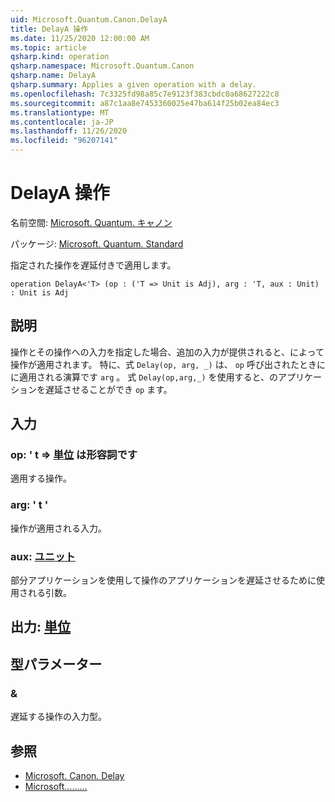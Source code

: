 ```yaml
---
uid: Microsoft.Quantum.Canon.DelayA
title: DelayA 操作
ms.date: 11/25/2020 12:00:00 AM
ms.topic: article
qsharp.kind: operation
qsharp.namespace: Microsoft.Quantum.Canon
qsharp.name: DelayA
qsharp.summary: Applies a given operation with a delay.
ms.openlocfilehash: 7c3325fd98a85c7e9123f383cbdc0a68627222c8
ms.sourcegitcommit: a87c1aa8e7453360025e47ba614f25b02ea84ec3
ms.translationtype: MT
ms.contentlocale: ja-JP
ms.lasthandoff: 11/26/2020
ms.locfileid: "96207141"
---
```

# <a name="delaya-operation"></a>DelayA 操作

名前空間: [Microsoft. Quantum. キャノン](xref:Microsoft.Quantum.Canon)

パッケージ: [Microsoft. Quantum. Standard](https://nuget.org/packages/Microsoft.Quantum.Standard)


指定された操作を遅延付きで適用します。

```qsharp
operation DelayA<'T> (op : ('T => Unit is Adj), arg : 'T, aux : Unit) : Unit is Adj
```


## <a name="description"></a>説明

操作とその操作への入力を指定した場合、追加の入力が提供されると、によって操作が適用されます。
特に、式 `Delay(op, arg, _)` は、 `op` 呼び出されたときにに適用される演算です `arg` 。
式 `Delay(op,arg,_)` を使用すると、のアプリケーションを遅延させることができ `op` ます。

## <a name="input"></a>入力

### <a name="op--t--unit--is-adj"></a>op: ' t => [単位](xref:microsoft.quantum.lang-ref.unit)  は形容詞です

適用する操作。


### <a name="arg--t"></a>arg: ' t '

操作が適用される入力。


### <a name="aux--unit"></a>aux: [ユニット](xref:microsoft.quantum.lang-ref.unit)

部分アプリケーションを使用して操作のアプリケーションを遅延させるために使用される引数。



## <a name="output--unit"></a>出力: [単位](xref:microsoft.quantum.lang-ref.unit)



## <a name="type-parameters"></a>型パラメーター

### <a name="t"></a>&

遅延する操作の入力型。

## <a name="see-also"></a>参照

- [Microsoft. Canon. Delay](xref:Microsoft.Quantum.Canon.Delay)
- [Microsoft.........](xref:Microsoft.Quantum.Canon.Delayed)